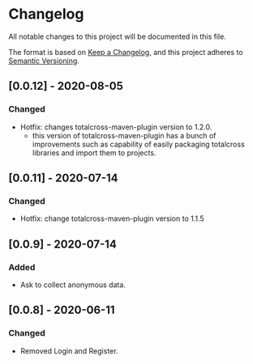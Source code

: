 # Changelog
All notable changes to this project will be documented in this file.

The format is based on [Keep a Changelog](https://keepachangelog.com/en/1.0.0/),
and this project adheres to [Semantic Versioning](https://semver.org/spec/v2.0.0.html).

## [0.0.12] - 2020-08-05
### Changed
- Hotfix: changes totalcross-maven-plugin version to 1.2.0.
  - this version of totalcross-maven-plugin has a bunch of improvements such as capability of easily packaging totalcross libraries and import them to projects.

## [0.0.11] - 2020-07-14
### Changed
- Hotfix: change totalcross-maven-plugin version to 1.1.5

## [0.0.9] - 2020-07-14
### Added
- Ask to collect anonymous data.

## [0.0.8] - 2020-06-11
### Changed
- Removed Login and Register.

